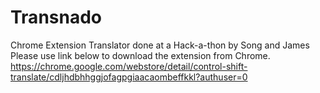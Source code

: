 Transnado
=========

Chrome Extension Translator done at a Hack-a-thon by Song and James
Please use link below to download the extension from Chrome. 
https://chrome.google.com/webstore/detail/control-shift-translate/cdljhdbhhggjofagpgiaacaombeffkkl?authuser=0
